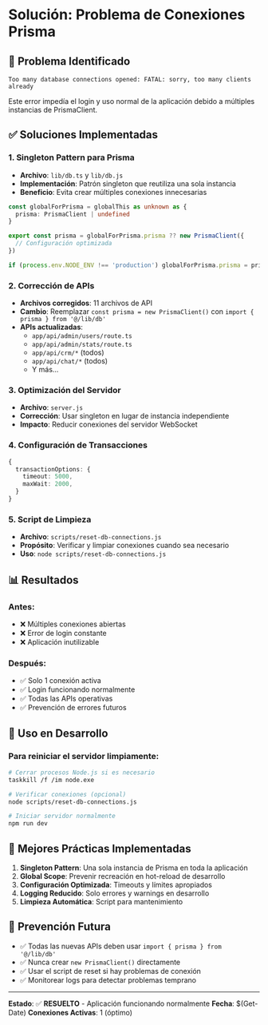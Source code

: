 # Solución: Problema de Conexiones Prisma 

## 🚨 Problema Identificado
```
Too many database connections opened: FATAL: sorry, too many clients already
```

Este error impedía el login y uso normal de la aplicación debido a múltiples instancias de PrismaClient.

## ✅ Soluciones Implementadas

### 1. **Singleton Pattern para Prisma** 
- **Archivo**: `lib/db.ts` y `lib/db.js`
- **Implementación**: Patrón singleton que reutiliza una sola instancia
- **Beneficio**: Evita crear múltiples conexiones innecesarias

```typescript
const globalForPrisma = globalThis as unknown as {
  prisma: PrismaClient | undefined
}

export const prisma = globalForPrisma.prisma ?? new PrismaClient({
  // Configuración optimizada
})

if (process.env.NODE_ENV !== 'production') globalForPrisma.prisma = prisma
```

### 2. **Corrección de APIs**
- **Archivos corregidos**: 11 archivos de API
- **Cambio**: Reemplazar `const prisma = new PrismaClient()` con `import { prisma } from '@/lib/db'`
- **APIs actualizadas**:
  - `app/api/admin/users/route.ts`
  - `app/api/admin/stats/route.ts`
  - `app/api/crm/*` (todos)
  - `app/api/chat/*` (todos)
  - Y más...

### 3. **Optimización del Servidor**
- **Archivo**: `server.js`
- **Corrección**: Usar singleton en lugar de instancia independiente
- **Impacto**: Reducir conexiones del servidor WebSocket

### 4. **Configuración de Transacciones**
```typescript
{
  transactionOptions: {
    timeout: 5000,
    maxWait: 2000,
  }
}
```

### 5. **Script de Limpieza**
- **Archivo**: `scripts/reset-db-connections.js`
- **Propósito**: Verificar y limpiar conexiones cuando sea necesario
- **Uso**: `node scripts/reset-db-connections.js`

## 📊 Resultados

### Antes:
- ❌ Múltiples conexiones abiertas
- ❌ Error de login constante
- ❌ Aplicación inutilizable

### Después:
- ✅ Solo 1 conexión activa
- ✅ Login funcionando normalmente
- ✅ Todas las APIs operativas
- ✅ Prevención de errores futuros

## 🔧 Uso en Desarrollo

### Para reiniciar el servidor limpiamente:
```bash
# Cerrar procesos Node.js si es necesario
taskkill /f /im node.exe

# Verificar conexiones (opcional)
node scripts/reset-db-connections.js

# Iniciar servidor normalmente
npm run dev
```

## 📝 Mejores Prácticas Implementadas

1. **Singleton Pattern**: Una sola instancia de Prisma en toda la aplicación
2. **Global Scope**: Prevenir recreación en hot-reload de desarrollo  
3. **Configuración Optimizada**: Timeouts y límites apropiados
4. **Logging Reducido**: Solo errores y warnings en desarrollo
5. **Limpieza Automática**: Script para mantenimiento

## 🚀 Prevención Futura

- ✅ Todas las nuevas APIs deben usar `import { prisma } from '@/lib/db'`
- ✅ Nunca crear `new PrismaClient()` directamente
- ✅ Usar el script de reset si hay problemas de conexión
- ✅ Monitorear logs para detectar problemas temprano

---

**Estado**: ✅ **RESUELTO** - Aplicación funcionando normalmente
**Fecha**: $(Get-Date)
**Conexiones Activas**: 1 (óptimo) 
